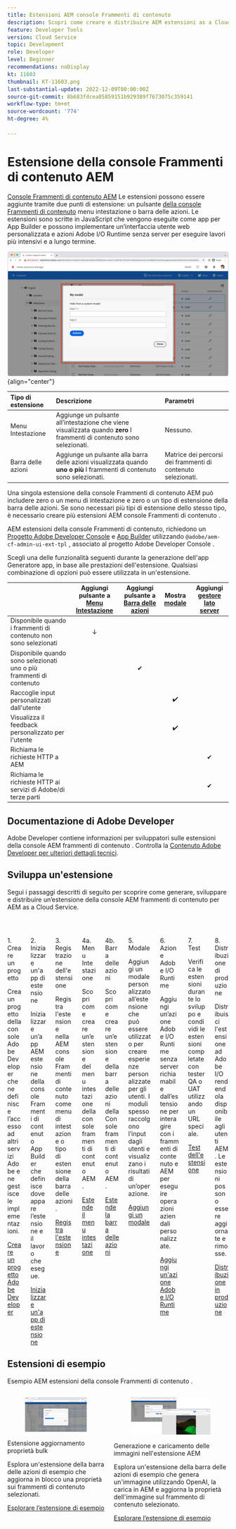 ```yaml
---
title: Estensioni AEM console Frammenti di contenuto
description: Scopri come creare e distribuire AEM estensioni as a Cloud Service della console Frammenti di contenuto
feature: Developer Tools
version: Cloud Service
topic: Development
role: Developer
level: Beginner
recommendations: noDisplay
kt: 11603
thumbnail: KT-11603.png
last-substantial-update: 2022-12-09T00:00:00Z
source-git-commit: 8b683fdcea05859151b929389f7673075c359141
workflow-type: tm+mt
source-wordcount: '774'
ht-degree: 4%

---
```



# Estensione della console Frammenti di contenuto AEM

[Console Frammenti di contenuto AEM](https://experienceleague.adobe.com/docs/experience-manager-cloud-service/content/sites/administering/content-fragments/content-fragments-console.html?lang=it) Le estensioni possono essere aggiunte tramite due punti di estensione: un pulsante [della console Frammenti di contenuto](https://experienceleague.adobe.com/docs/experience-manager-cloud-service/content/sites/administering/content-fragments/content-fragments-console.html?lang=it) menu intestazione o barra delle azioni. Le estensioni sono scritte in JavaScript che vengono eseguite come app per App Builder e possono implementare un’interfaccia utente web personalizzata e azioni Adobe I/O Runtime senza server per eseguire lavori più intensivi e a lungo termine.

![Estensione della console Frammenti di contenuto AEM](./assets/overview/example.png){align="center"}

| Tipo di estensione | Descrizione | Parametri |
| :--- | :--- | :--- |
| Menu Intestazione | Aggiunge un pulsante all’intestazione che viene visualizzata quando __zero__ I frammenti di contenuto sono selezionati. | Nessuno. |
| Barra delle azioni | Aggiunge un pulsante alla barra delle azioni visualizzata quando __uno o più__ I frammenti di contenuto sono selezionati. | Matrice dei percorsi dei frammenti di contenuto selezionati. |

Una singola estensione della console Frammenti di contenuto AEM può includere zero o un menu di intestazione e zero o un tipo di estensione della barra delle azioni. Se sono necessari più tipi di estensione dello stesso tipo, è necessario creare più estensioni AEM console Frammenti di contenuto .

AEM estensioni della console Frammenti di contenuto, richiedono un [Progetto Adobe Developer Console](https://developer.adobe.com/uix/docs/services/aem-cf-console-admin/extension-development/#create-a-project-in-adobe-developer-console) e [App Builder](https://developer.adobe.com/uix/docs/services/aem-cf-console-admin/code-generation) utilizzando `@adobe/aem-cf-admin-ui-ext-tpl` , associato al progetto Adobe Developer Console .

Scegli una delle funzionalità seguenti durante la generazione dell&#39;app Generatore app, in base alle prestazioni dell&#39;estensione. Qualsiasi combinazione di opzioni può essere utilizzata in un&#39;estensione.

|  | Aggiungi pulsante a [Menu Intestazione](./header-menu.md) | Aggiungi pulsante a [Barra delle azioni](./action-bar.md) | Mostra [modale](./modal.md) | Aggiungi [gestore lato server](./runtime-action.md) |
| ------------------------------------------ | :-----------------------: | :----------------------: | :--------: | :--------------------:  |
| Disponibile quando i frammenti di contenuto non sono selezionati | ↓ |  |  |  |
| Disponibile quando sono selezionati uno o più frammenti di contenuto |  | ✔ |  |  |
| Raccoglie input personalizzati dall&#39;utente |  |  | ✔️ |  |
| Visualizza il feedback personalizzato per l&#39;utente |  |  | ✔️ |  |
| Richiama le richieste HTTP a AEM |  |  |  | ✔ |
| Richiama le richieste HTTP ai servizi di Adobe/di terze parti |  |  |  | ✔ |


## Documentazione di Adobe Developer

Adobe Developer contiene informazioni per sviluppatori sulle estensioni della console AEM frammenti di contenuto . Controlla la [Contenuto Adobe Developer per ulteriori dettagli tecnici](https://developer.adobe.com/uix/docs/).

## Sviluppa un&#39;estensione

Segui i passaggi descritti di seguito per scoprire come generare, sviluppare e distribuire un’estensione della console AEM frammenti di contenuto per AEM as a Cloud Service.

<div class="columns is-multiline">
    <!-- Create Adobe Developer Project -->
    <div class="column is-half-tablet is-half-desktop is-one-third-widescreen" aria-label="Create Adobe Developer Project">
        <div class="card">
            <div class="card-image">
                <figure class="image is-16by9">
                    <a href="https://developer.adobe.com/uix/docs/services/aem-cf-console-admin/extension-development/#create-a-project-in-adobe-developer-console" title="Crea progetto Adobe Developer" tabindex="-1" target="_adobe-developer-com">
                        <img class="is-bordered-r-small" src="./assets/project/card.png" alt="Crea progetto Adobe Developer">
                    </a>
                </figure>
            </div>
            <div class="card-content is-padded-small">
                <div class="content">
                    <p class="headline is-size-5 has-text-weight-bold">1. Creare un progetto</p>
                    <p class="is-size-6">Crea un progetto della console Adobe Developer che ne definisce l’accesso ad altri servizi Adobe e ne gestisce le implementazioni.</p>
                    <a href="https://developer.adobe.com/uix/docs/services/aem-cf-console-admin/extension-development/#create-a-project-in-adobe-developer-console" class="spectrum-Button spectrum-Button--outline spectrum-Button--primary spectrum-Button--sizeM" target="_adobe-developer-com">
                        <span class="spectrum-Button-label has-no-wrap has-text-weight-bold">Creare un progetto Adobe Developer</span>
                    </a>
                </div>
            </div>
        </div>
    </div>
    <!-- Generate an Extension app -->
    <div class="column is-half-tablet is-half-desktop is-one-third-widescreen" aria-label="Generate an Extension app">
        <div class="card">
            <div class="card-image">
                <figure class="image is-16by9">
                    <a href="https://developer.adobe.com/uix/docs/services/aem-cf-console-admin/code-generation/#launch-code-generation-during-project-initialization" title="Generare un’app di estensione" tabindex="-1" target="_adobe-developer-com">
                        <img class="is-bordered-r-small" src="./assets/initialize-app/card.png" alt="Inizializzare un'app di estensione">
                    </a>
                </figure>
            </div>
            <div class="card-content is-padded-small">
                <div class="content">
                    <p class="headline is-size-5 has-text-weight-bold">2. Inizializzare un'app di estensione</p>
                    <p class="is-size-6">Inizializzare un’app AEM estensione della console Frammenti di contenuto App Builder che definisce dove appare l’estensione e il lavoro che esegue.</p>
                    <a href="https://developer.adobe.com/uix/docs/services/aem-cf-console-admin/code-generation/#launch-code-generation-during-project-initialization" class="spectrum-Button spectrum-Button--outline spectrum-Button--primary spectrum-Button--sizeM" target="_adobe-developer-com">
                        <span class="spectrum-Button-label has-no-wrap has-text-weight-bold">Inizializzare un'app di estensione</span>
                    </a>
                </div>
            </div>
        </div>
    </div>
    <!-- Extension registration -->
    <div class="column is-half-tablet is-half-desktop is-one-third-widescreen" aria-label="Extension registration">
        <div class="card">
            <div class="card-image">
                <figure class="image is-16by9">
                    <a href="./extension-registration.md" title="Registrazione delle estensioni" tabindex="-1">
                        <img class="is-bordered-r-small" src="./assets/extension-registration/card.png" alt="Registrazione delle estensioni">
                    </a>
                </figure>
            </div>
            <div class="card-content is-padded-small">
                <div class="content">
                    <p class="headline is-size-5 has-text-weight-bold">3. Registrazione dell'estensione</p>
                    <p class="is-size-6">Registra l'estensione nella AEM console Frammenti di contenuto come menu di intestazione o tipo di estensione della barra delle azioni.</p>
                    <a href="./extension-registration.md" class="spectrum-Button spectrum-Button--outline spectrum-Button--primary spectrum-Button--sizeM">
                        <span class="spectrum-Button-label has-no-wrap has-text-weight-bold">Registra l'estensione</span>
                    </a>
                </div>
            </div>
        </div>
    </div>
    <!-- Header Menu -->
    <div class="column is-half-tablet is-half-desktop is-one-third-widescreen" aria-label="Header menu">
        <div class="card">
            <div class="card-image">
                <figure class="image is-16by9">
                    <a href="./header-menu.md" title="Menu Intestazione" tabindex="-1">
                        <img class="is-bordered-r-small" src="./assets/header-menu/card.png" alt="Menu Intestazione">
                    </a>
                </figure>
            </div>
            <div class="card-content is-padded-small">
                <div class="content">
                    <p class="headline is-size-5 has-text-weight-bold">4a. Menu Intestazione</p>
                    <p class="is-size-6">Scopri come creare un’estensione del menu intestazione della console frammenti di contenuto AEM.</p>
                    <a href="./header-menu.md" class="spectrum-Button spectrum-Button--outline spectrum-Button--primary spectrum-Button--sizeM">
                        <span class="spectrum-Button-label has-no-wrap has-text-weight-bold">Estende il menu intestazione</span>
                    </a>
                </div>
            </div>
        </div>
    </div>
    <!-- Action Bar -->
    <div class="column is-half-tablet is-half-desktop is-one-third-widescreen" aria-label="Action Bar">
        <div class="card">
            <div class="card-image">
                <figure class="image is-16by9">
                    <a href="./action-bar.md" title="Barra delle azioni" tabindex="-1">
                        <img class="is-bordered-r-small" src="./assets/action-bar/card.png" alt="Barra delle azioni">
                    </a>
                </figure>
            </div>
            <div class="card-content is-padded-small">
                <div class="content">
                    <p class="headline is-size-5 has-text-weight-bold">4b. Barra delle azioni</p>
                    <p class="is-size-6">Scopri come creare un’estensione della barra delle azioni della Console frammenti di contenuto AEM.</p>
                    <a href="./action-bar.md" class="spectrum-Button spectrum-Button--outline spectrum-Button--primary spectrum-Button--sizeM">
                        <span class="spectrum-Button-label has-no-wrap has-text-weight-bold">Estende la barra delle azioni</span>
                    </a>
                </div>
            </div>
        </div>
    </div>
    <!-- Modal -->
    <div class="column is-half-tablet is-half-desktop is-one-third-widescreen" aria-label="Modal">
        <div class="card">
            <div class="card-image">
                <figure class="image is-16by9">
                    <a href="./modal.md" title="Finestra modale" tabindex="-1">
                        <img class="is-bordered-r-small" src="./assets/modal/card.png" alt="Finestra modale">
                    </a>
                </figure>
            </div>
            <div class="card-content is-padded-small">
                <div class="content">
                    <p class="headline is-size-5 has-text-weight-bold">5. Modale</p>
                    <p class="is-size-6">Aggiungi un modale personalizzato all’estensione che può essere utilizzato per creare esperienze personalizzate per gli utenti. I moduli spesso raccolgono l’input dagli utenti e visualizzano i risultati di un’operazione.</p>
                    <a href="./modal.md" class="spectrum-Button spectrum-Button--outline spectrum-Button--primary spectrum-Button--sizeM">
                        <span class="spectrum-Button-label has-no-wrap has-text-weight-bold">Aggiungi un modale</span>
                    </a>
                </div>
            </div>
        </div>
    </div>
    <!-- Adobe I/O Runtime action -->
    <div class="column is-half-tablet is-half-desktop is-one-third-widescreen" aria-label="Adobe I/O Runtime action">
        <div class="card">
            <div class="card-image">
                <figure class="image is-16by9">
                    <a href="./runtime-action.md" title="Azione Adobe I/O Runtime" tabindex="-1">
                        <img class="is-bordered-r-small" src="./assets/runtime-action/card.png" alt="Azione Adobe I/O Runtime">
                    </a>
                </figure>
            </div>
            <div class="card-content is-padded-small">
                <div class="content">
                    <p class="headline is-size-5 has-text-weight-bold">6. Azione Adobe I/O Runtime</p>
                    <p class="is-size-6">Aggiungi un’azione Adobe I/O Runtime senza server richiamabile dall’estensione per interagire con i frammenti di contenuto e AEM per eseguire operazioni aziendali personalizzate.</p>
                    <a href="./runtime-action.md" class="spectrum-Button spectrum-Button--outline spectrum-Button--primary spectrum-Button--sizeM">
                        <span class="spectrum-Button-label has-no-wrap has-text-weight-bold">Aggiungi un'azione Adobe I/O Runtime</span>
                    </a>
                </div>
            </div>
        </div>
    </div>
    <!-- Test -->
    <div class="column is-half-tablet is-half-desktop is-one-third-widescreen" aria-label="Test">
        <div class="card">
            <div class="card-image">
                <figure class="image is-16by9">
                    <a href="./test.md" title="Prova" tabindex="-1">
                        <img class="is-bordered-r-small" src="./assets/test/card.png" alt="Prova">
                    </a>
                </figure>
            </div>
            <div class="card-content is-padded-small">
                <div class="content">
                    <p class="headline is-size-5 has-text-weight-bold">7. Test</p>
                    <p class="is-size-6">Verifica le estensioni durante lo sviluppo e condividi le estensioni completate con tester QA o UAT utilizzando un URL speciale.</p>
                    <a href="./test.md" class="spectrum-Button spectrum-Button--outline spectrum-Button--primary spectrum-Button--sizeM">
                        <span class="spectrum-Button-label has-no-wrap has-text-weight-bold">Test dell'estensione</span>
                    </a>
                </div>
            </div>
        </div>
    </div>
    <!-- Extension deployment -->
    <div class="column is-half-tablet is-half-desktop is-one-third-widescreen" aria-label="Extension deployment">
        <div class="card">
            <div class="card-image">
                <figure class="image is-16by9">
                    <a href="./deploy.md" title="Distribuzione delle estensioni" tabindex="-1">
                        <img class="is-bordered-r-small" src="./assets/deploy/card.png" alt="Distribuzione delle estensioni">
                    </a>
                </figure>
            </div>
            <div class="card-content is-padded-small">
                <div class="content">
                    <p class="headline is-size-5 has-text-weight-bold">8. Distribuzione di produzione</p>
                    <p class="is-size-6">Distribuisci l'estensione ad Adobe I/O rendendola disponibile agli utenti AEM. Le estensioni possono essere aggiornate e rimosse.</p>
                    <a href="./deploy.md" class="spectrum-Button spectrum-Button--outline spectrum-Button--primary spectrum-Button--sizeM">
                        <span class="spectrum-Button-label has-no-wrap has-text-weight-bold">Distribuzione in produzione</span>
                    </a>
                </div>
            </div>
        </div>
    </div>
</div>

## Estensioni di esempio

Esempio AEM estensioni della console Frammenti di contenuto .

<div class="columns is-multiline">
    <!-- Bulk property update extension -->
    <div class="column is-half-tablet is-half-desktop is-one-third-widescreen" aria-label="Bulk property update extension">
        <div class="card">
            <div class="card-image">
                <figure class="image is-16by9">
                    <a href="./example-extensions/bulk-property-update.md" title="Estensione aggiornamento proprietà bulk" tabindex="-1">
                        <img class="is-bordered-r-small" src="./example-extensions/assets/bulk-property-update/card.png" alt="Estensione aggiornamento proprietà bulk">
                    </a>
                </figure>
            </div>
            <div class="card-content is-padded-small">
                <div class="content">
                    <p class="headline is-size-5 has-text-weight-bold">Estensione aggiornamento proprietà bulk</p>
                    <p class="is-size-6">Esplora un'estensione della barra delle azioni di esempio che aggiorna in blocco una proprietà sui frammenti di contenuto selezionati.</p>
                    <a href="./example-extensions/bulk-property-update.md" class="spectrum-Button spectrum-Button--outline spectrum-Button--primary spectrum-Button--sizeM">
                        <span class="spectrum-Button-label has-no-wrap has-text-weight-bold">Esplorare l’estensione di esempio</span>
                    </a>
                </div>
            </div>
        </div>
    </div>
    <!-- Bulk property update extension -->
    <div class="column is-half-tablet is-half-desktop is-one-third-widescreen" aria-label="Image generation and upload to AEM extension">
        <div class="card">
            <div class="card-image">
                <figure class="image is-16by9">
                    <a href="./example-extensions/image-generation-and-image-upload.md" title="Generazione e caricamento delle immagini nell'estensione AEM" tabindex="-1">
                        <img class="is-bordered-r-small" src="./example-extensions/assets/digital-image-generation/screenshot.png" alt="Generazione e caricamento delle immagini nell'estensione AEM">
                    </a>
                </figure>
            </div>
            <div class="card-content is-padded-small">
                <div class="content">
                    <p class="headline is-size-5 has-text-weight-bold">Generazione e caricamento delle immagini nell'estensione AEM</p>
                    <p class="is-size-6">Esplora un'estensione della barra delle azioni di esempio che genera un'immagine utilizzando OpenAI, la carica in AEM e aggiorna la proprietà dell'immagine sul frammento di contenuto selezionato.</p>
                    <a href="./example-extensions/image-generation-and-image-upload.md" class="spectrum-Button spectrum-Button--outline spectrum-Button--primary spectrum-Button--sizeM">
                        <span class="spectrum-Button-label has-no-wrap has-text-weight-bold">Esplorare l’estensione di esempio</span>
                    </a>
                </div>
            </div>
        </div>
    </div>



</div>
